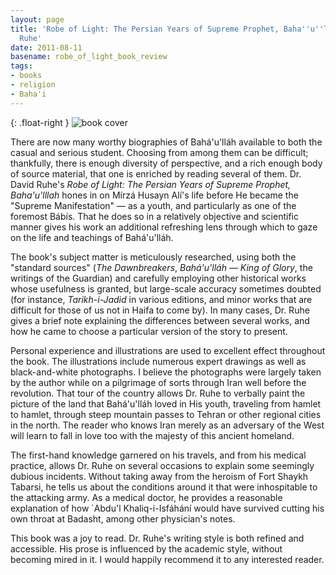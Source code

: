 ```yaml
---
layout: page
title: 'Robe of Light: The Persian Years of Supreme Prophet, Baha''u''lllah, by David
  Ruhe'
date: 2011-08-11
basename: robe_of_light_book_review
tags:
- books
- religion
- Baha'i
---
```


{: .float-right }
![book cover](http://photo.goodreads.com/books/1178904270m/851669.jpg)

There are now many worthy biographies of Bah&aacute;'u'll&aacute;h available to
both the casual and serious student. Choosing from among them can be difficult;
thankfully, there is enough diversity of perspective, and a rich enough body of
source material, that one is enriched by reading several of them. Dr. David
Ruhe's _Robe of Light: The Persian Years of Supreme Prophet, Baha'u'lllah_ hones
in on M&iacute;rz&aacute; Husayn Al&iacute;'s life before He became the "Supreme
Manifestation" &mdash; as a youth, and particularly as one of the foremost
B&aacute;b&iacute;s. That he does so in a relatively objective and scientific
manner gives his work an additional refreshing lens through which to gaze on the
life and teachings of Bah&aacute;'u'll&aacute;h.

<!--more-->

The book's subject matter is meticulously researched, using both the "standard
sources" (_The Dawnbreakers_, _Bah&aacute;'u'll&aacute;h &mdash; King of Glory_,
the writings of the Guardian) and carefully employing other historical works
whose usefulness is granted, but large-scale accuracy sometimes doubted (for
instance, _Tarikh-i-Jadid_ in various editions, and minor works that are
difficult for those of us not in Haifa to come by). In many cases, Dr. Ruhe
gives a brief note explaining the differences between several works, and how he
came to choose a particular version of the story to present.

Personal experience and illustrations are used to excellent effect throughout
the book. The illustrations include numerous expert drawings as well as
black-and-white photographs. I believe the photographs were largely taken by the
author while on a pilgrimage of sorts through Iran well before the revolution.
That tour of the country allows Dr. Ruhe to verbally paint the picture of the
land that Bah&aacute;'u'll&aacute;h loved in His youth, traveling from hamlet to
hamlet, through steep mountain passes to Tehran or other regional cities in the
north. The reader who knows Iran merely as an adversary of the West will learn
to fall in love too with the majesty of this ancient homeland.

The first-hand knowledge garnered on his travels, and from his medical practice,
allows Dr. Ruhe on several occasions to explain some seemingly dubious
incidents. Without taking away from the heroism of Fort Shaykh Tabarsi, he tells
us about the conditions around it that were inhospitable to the attacking army.
As a medical doctor, he provides a reasonable explanation of how `Abdu'l
Khaliq-i-Isf&aacute;h&aacute;n&iacute; would have survived cutting his own
throat at Badasht, among other physician's notes.

This book was a joy to read. Dr. Ruhe's writing style is both refined and
accessible. His prose is influenced by the academic style, without becoming
mired in it. I would happily recommend it to any interested reader.
